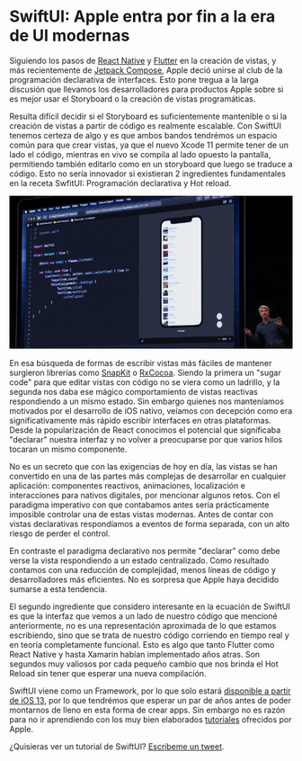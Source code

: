 <meta name="date" content="2019-6-16" />
<meta name="image" content="https://github.com/cjortegon/camiloortegon-public/raw/master/seo/swift_ui_presentation.png" />
<meta name="language" content="es" />
<meta name="tags" content="apple,swiftui,apps,react,redux,snapkit,rxcocoa" />

# SwiftUI: Apple entra por fin a la era de UI modernas

Siguiendo los pasos de [React Native](/blog/search?tag=react) y [Flutter](/blog/search?tag=flutter) en la creación de vistas, y más recientemente de [Jetpack Compose](https://developer.android.com/jetpack/compose), Apple deció unirse al club de la programación declarativa de interfaces. Esto pone tregua a la larga discusión que llevamos los desarrolladores para productos Apple sobre si es mejor usar el Storyboard o la creación de vistas programáticas.

Resulta difícil decidir si el Storyboard es suficientemente mantenible o si la creación de vistas a partir de código es realmente escalable. Con SwiftUI tenemos certeza de algo y es que ambos bandos tendrémos un espacio común para que crear vistas, ya que el nuevo Xcode 11 permite tener de un lado el código, mientras en vivo se compila al lado opuesto la pantalla, permitiendo también editarlo como en un storyboard que luego se traduce a código. Esto no sería innovador si existieran 2 ingredientes fundamentales en la receta SwfitUI: Programación declarativa y Hot reload.

![;;](https://github.com/cjortegon/camiloortegon-public/raw/master/post/2019/media/swiftui-presentation-wwdc19.png)

En esa búsqueda de formas de escribir vistas más fáciles de mantener surgieron librerías como [SnapKit](https://github.com/SnapKit/SnapKit) o [RxCocoa](https://github.com/ReactiveX/RxSwift). Siendo la primera un "sugar code" para que editar vistas con código no se viera como un ladrillo, y la segunda nos daba ese mágico comportamiento de vistas reactivas respondiendo a un mismo estado. Sin embargo quienes nos manteníamos motivados por el desarrollo de iOS nativo, veíamos con decepción como era significativamente más rápido escribir interfaces en otras plataformas. Desde la popularización de React conocimos el potencial que significaba "declarar" nuestra interfaz y no volver a preocuparse por que varios hilos tocaran un mismo componente.

No es un secreto que con las exigencias de hoy en día, las vistas se han convertido en una de las partes más complejas de desarrollar en cualquier aplicación: componentes reactivos, animaciones, localización e interacciones para nativos digitales, por mencionar algunos retos. Con el paradigma imperativo con que contabamos antes sería prácticamente imposible controlar una de estas vistas modernas. Antes de contar con vistas declarativas respondíamos a eventos de forma separada, con un alto riesgo de perder el control.

En contraste el paradigma declarativo nos permite "declarar" como debe verse la vista respondiendo a un estado centralizado. Como resultado contamos con una reducción de complejidad, menos líneas de código y desarrolladores más eficientes. No es sorpresa que Apple haya decidido sumarse a esta tendencia.

El segundo ingrediente que considero interesante en la ecuación de SwiftUI es que la interfaz que vemos a un lado de nuestro código que mencioné anteriormente, no es una representación aproximada de lo que estamos escribiendo, sino que se trata de nuestro código corriendo en tiempo real y en teoría completamente funcional. Esto es algo que tanto Flutter como React Native y hasta Xamarin habían implementado años atras. Son segundos muy valiosos por cada pequeño cambio que nos brinda el Hot Reload sin tener que esperar una nueva compilación.

SwiftUI viene como un Framework, por lo que solo estará [disponible a partir de iOS 13](https://developer.apple.com/documentation/swiftui/), por lo que tendrémos que esperar un par de años antes de poder montarnos de lleno en esta forma de crear apps. Sin embargo no es razón para no ir aprendiendo con los muy bien elaborados [tutoriales]((https://developer.apple.com/tutorials/swiftui)) ofrecidos por Apple.

¿Quisieras ver un tutorial de SwiftUI? [Escribeme un tweet](http://twitter.com/home?status=%40cjortegon%20escribe%20un%20tutorial%20sobre%20SwiftUI.).